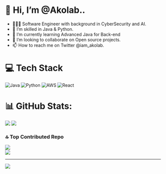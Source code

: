 # 👋 Hi, I’m @Akolab..
- 👩🏻‍💻 Software Engineer with background in CyberSecurity and AI.
- 👀 I’m skilled in Java & Python.
- 🌱 I’m currently learning Advanced Java for Back-end
- 💞️ I’m looking to collaborate on Open source projects.
- 📫 How to reach me on Twitter @iam_akolab.

# 💻 Tech Stack
![Java](https://img.shields.io/badge/java-%23ED8B00.svg?style=for-the-badge&logo=openjdk&logoColor=white)
![Python](https://img.shields.io/badge/python-3670A0?style=for-the-badge&logo=python&logoColor=ffdd54)
![AWS](https://img.shields.io/badge/AWS-%23FF9900.svg?style=for-the-badge&logo=amazon-aws&logoColor=white)
![React](https://img.shields.io/badge/react-%2320232a.svg?style=for-the-badge&logo=react&logoColor=%2361DAFB)

<!-- ![JavaScript](https://img.shields.io/badge/javascript-%23323330.svg?style=for-the-badge&logo=javascript&logoColor=%23F7DF1E) -->

<!-- GitHub stats from https://github.com/anuraghazra/github-readme-stats -->
# 📊 GitHub Stats:
![](https://github-readme-stats.vercel.app/api?username=iamAkolab&theme=github_dark&hide_border=false&include_all_commits=false&count_private=false)
![](https://nirzak-streak-stats.vercel.app/?user=iamAkolab&theme=github_dark&hide_border=false)<br/>


### 🔝 Top Contributed Repo
![](https://github-readme-stats.vercel.app/api/top-langs/?username=iamAkolab&theme=github_dark&hide_border=false&include_all_commits=false&count_private=false&layout=compact)<br/>
![](https://github-contributor-stats.vercel.app/api?username=iamAkolab&limit=5&theme=github_dark&combine_all_yearly_contributions=true)

---
[![](https://visitcount.itsvg.in/api?id=iamAkolab&icon=0&color=0)](https://visitcount.itsvg.in)



<!---
iamAkolab/iamAkolab is a ✨ special ✨ repository because its `README.md` (this file) appears on your GitHub profile.
You can click the Preview link to take a look at your changes.
--->
